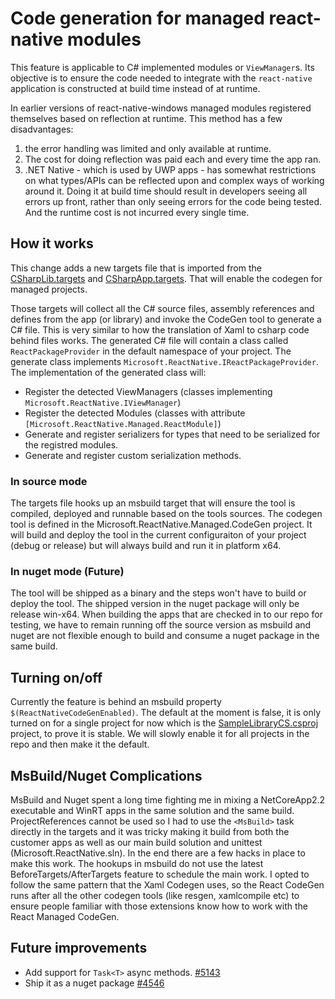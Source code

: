 # Code generation for managed react-native modules

This feature is applicable to C# implemented modules or `ViewManager`s. Its objective is to ensure the code needed to integrate with the `react-native` application is constructed at build time instead of at runtime.

In earlier versions of react-native-windows managed modules registered themselves based on reflection at runtime. This method has a few disadvantages: 
1) the error handling was limited and only available at runtime. 
2) The cost for doing reflection was paid each and every time the app ran. 
3) .NET Native - which is used by UWP apps - has somewhat restrictions on what types/APIs can be reflected upon and complex ways of working around it.
Doing it at build time should result in developers seeing all errors up front, rather than only seeing errors for the code being tested. And the runtime cost is not incurred every single time.

## How it works
This change adds a new targets file that is imported from the [CSharpLib.targets](https://github.com/microsoft/react-native-windows/blob/master/vnext/PropertySheets/External/Microsoft.ReactNative.Uwp.CppLib.targets) and [CSharpApp.targets](https://github.com/microsoft/react-native-windows/blob/master/vnext/PropertySheets/External/Microsoft.ReactNative.Uwp.CppApp.targets). That will enable the codegen for managed projects.

Those targets will collect all the C# source files, assembly references and defines from the app (or library) and invoke the CodeGen tool to generate a C# file. This is very similar to how the translation of Xaml to csharp code behind files works.
The generated C# file will contain a class called `ReactPackageProvider` in the default namespace of your project. The generate class implements `Microsoft.ReactNative.IReactPackageProvider`. The implementation of the generated class  will:
 * Register the detected ViewManagers (classes implementing `Microsoft.ReactNative.IViewManager`)
 * Register the detected Modules (classes with attribute `[Microsoft.ReactNative.Managed.ReactModule]`)
 * Generate and register serializers for types that need to be serialized for the registred modules.
 * Generate and register custom serialization methods.

### In source mode
The targets file hooks up an msbuild target that will ensure the tool is compiled, deployed and runnable based on the tools sources. The codegen tool is defined in the Microsoft.ReactNative.Managed.CodeGen project. It will build and deploy the tool in the current configuraiton of your project (debug or release) but will always build and run it in platform x64.

### In nuget mode (Future)
The tool will be shipped as a binary and the steps won't have to build or deploy the tool. The shipped version in the nuget package will only be release win-x64.
When building the apps that are checked in to our repo for testing, we have to remain running off the source version as msbuild and nuget are not flexible enough to build and consume a nuget package in the same build.

## Turning on/off
Currently the feature is behind an msbuild property `$(ReactNativeCodeGenEnabled)`.
The default at the moment is false, it is only turned  on for a single project for now which is the [SampleLibraryCS.csproj](https://github.com/microsoft/react-native-windows/blob/master/packages/microsoft-reactnative-sampleapps/windows/SampleLibraryCS/SampleLibraryCS.csproj) project, to prove it is stable. We will slowly enable it for all projects in the repo and then make it the default.

## MsBuild/Nuget Complications
MsBuild and Nuget spent a long time fighting me in mixing a NetCoreApp2.2 executable and WinRT apps in the same solution and the same build. ProjectReferences cannot be used so I had to use the `<MsBuild>` task directly in the targets and it was tricky making it build from both the customer apps as well as our main build solution and unittest (Microsoft.ReactNative.sln). In the end there are a few hacks in place to make this work.
The hookups in msbuild do not use the latest BeforeTargets/AfterTargets feature to schedule the main work. I opted to follow the same pattern that the Xaml Codegen uses, so the React CodeGen runs after all the other codegen tools (like resgen, xamlcompile etc) to ensure people familiar with those extensions know how to work with the React Managed CodeGen.

## Future improvements
 * Add support for `Task<T>` async methods. [#5143](https://github.com/microsoft/react-native-windows/issues/5143)
 * Ship it as a nuget package [#4546](https://github.com/microsoft/react-native-windows/issues/4546)
